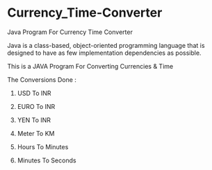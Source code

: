 # Currency_Time-Converter
Java Program For Currency Time Converter

Java is a class-based, object-oriented programming language that is designed to have as few implementation dependencies as possible.

This is a JAVA Program For Converting Currencies & Time

The Conversions Done :

  1. USD To INR
  
  2. EURO To INR
  
  3. YEN To INR
  
  4. Meter To KM
  
  5. Hours To Minutes
  
  6. Minutes To Seconds
